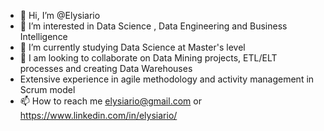 - 👋 Hi, I’m @Elysiario
- 👀 I’m interested in Data Science , Data Engineering and Business Intelligence
- 🌱 I’m currently studying Data Science at Master's level
- 💞️ I am looking to collaborate on Data Mining projects, ETL/ELT processes and creating Data Warehouses
- Extensive experience in agile methodology and activity management in Scrum model
- 📫 How to reach me elysiario@gmail.com or https://www.linkedin.com/in/elysiario/

<!---
Elysiario/Elysiario is a ✨ special ✨ repository because its `README.md` (this file) appears on your GitHub profile.
You can click the Preview link to take a look at your changes.
--->
